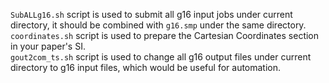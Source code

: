 ```SubALLg16.sh``` script is used to submit all g16 input jobs under current directory, it should be combined with ```g16.smp``` under the same directory. <br>
```coordinates.sh``` script is used to prepare the Cartesian Coordinates section in your paper's SI. <br>
```gout2com_ts.sh``` script is used to change all g16 output files under current directory to g16 input files, which would be useful for automation.<br>
